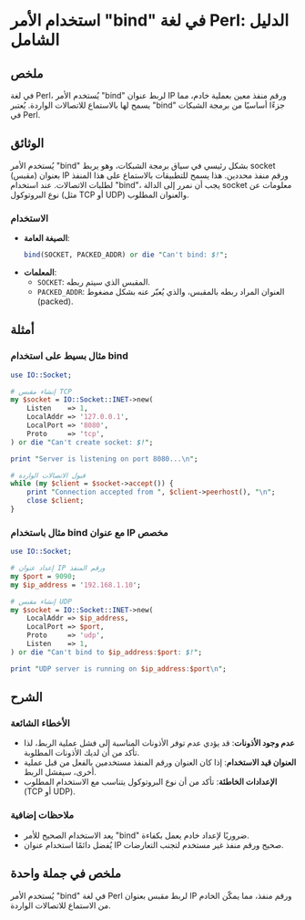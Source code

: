 <!--
Meta Description: # استخدام الأمر "bind" في لغة Perl: الدليل الشامل ## ملخص في لغة Perl، يُستخدم الأمر "bind" لربط عنوان IP ورقم منفذ معين بعملية خادم، مما يسمح لها بال...
Meta Keywords: bind, socket, perl, ورقم, udp
-->

# استخدام الأمر "bind" في لغة Perl: الدليل الشامل

## ملخص
في لغة Perl، يُستخدم الأمر "bind" لربط عنوان IP ورقم منفذ معين بعملية خادم، مما يسمح لها بالاستماع للاتصالات الواردة. يُعتبر "bind" جزءًا أساسيًا من برمجة الشبكات في Perl.

## الوثائق
يُستخدم الأمر "bind" بشكل رئيسي في سياق برمجة الشبكات، وهو يربط socket (مقبس) بعنوان IP ورقم منفذ محددين. هذا يسمح للتطبيقات بالاستماع على هذا المنفذ لطلبات الاتصالات. عند استخدام "bind"، يجب أن نمرر إلى الدالة socket معلومات عن نوع البروتوكول (مثل TCP أو UDP) والعنوان المطلوب.

### الاستخدام
- **الصيغة العامة**:
  ```perl
  bind(SOCKET, PACKED_ADDR) or die "Can't bind: $!";
  ```
- **المعلمات**:
  - `SOCKET`: المقبس الذي سيتم ربطه.
  - `PACKED_ADDR`: العنوان المراد ربطه بالمقبس، والذي يُعبّر عنه بشكل مضغوط (packed).

## أمثلة
### مثال بسيط على استخدام bind
```perl
use IO::Socket;

# إنشاء مقبس TCP
my $socket = IO::Socket::INET->new(
    Listen    => 1,
    LocalAddr => '127.0.0.1',
    LocalPort => '8080',
    Proto     => 'tcp',
) or die "Can't create socket: $!";

print "Server is listening on port 8080...\n";

# قبول الاتصالات الواردة
while (my $client = $socket->accept()) {
    print "Connection accepted from ", $client->peerhost(), "\n";
    close $client;
}
```

### مثال باستخدام bind مع عنوان IP مخصص
```perl
use IO::Socket;

# إعداد عنوان IP ورقم المنفذ
my $port = 9090;
my $ip_address = '192.168.1.10';

# إنشاء مقبس UDP
my $socket = IO::Socket::INET->new(
    LocalAddr => $ip_address,
    LocalPort => $port,
    Proto     => 'udp',
    Listen    => 1,
) or die "Can't bind to $ip_address:$port: $!";

print "UDP server is running on $ip_address:$port\n";
```

## الشرح
### الأخطاء الشائعة
- **عدم وجود الأذونات**: قد يؤدي عدم توفر الأذونات المناسبة إلى فشل عملية الربط، لذا تأكد من أن لديك الأذونات المطلوبة.
- **العنوان قيد الاستخدام**: إذا كان العنوان ورقم المنفذ مستخدمين بالفعل من قبل عملية أخرى، سيفشل الربط.
- **الإعدادات الخاطئة**: تأكد من أن نوع البروتوكول يتناسب مع الاستخدام المطلوب (TCP أو UDP).

### ملاحظات إضافية
- يعد الاستخدام الصحيح للأمر "bind" ضروريًا لإعداد خادم يعمل بكفاءة. 
- يُفضل دائمًا استخدام عنوان IP صحيح ورقم منفذ غير مستخدم لتجنب التعارضات.

## ملخص في جملة واحدة
يُستخدم الأمر "bind" في لغة Perl لربط مقبس بعنوان IP ورقم منفذ، مما يمكّن الخادم من الاستماع للاتصالات الواردة.